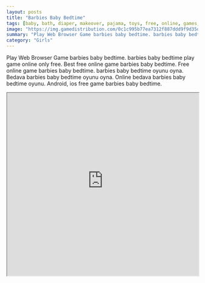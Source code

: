 ```yaml
---
layout: posts
title: "Barbies Baby Bedtime"
tags: [baby, bath, diaper, makeover, pajama, toys, free, online, games, oyna, game, free, games, play, play, games]
image: "https://img.gamedistribution.com/0c1c995b77ea7312f887ddd9f9d35de5.jpg"
summary: "Play Web Browser Game barbies baby bedtime. barbies baby bedtime play game online only free. Best free online game barbies baby bedtime. Free online game barbies baby bedtime. barbies baby bedtime oyunu oyna. Bedava barbies baby bedtime oyunu oyna. Online bedava barbies baby bedtime oyunu. Android, ios free game barbies baby bedtime."
category: "Girls"
---
```


Play Web Browser Game barbies baby bedtime. barbies baby bedtime play game online only free. Best free online game barbies baby bedtime. Free online game barbies baby bedtime. barbies baby bedtime oyunu oyna. Bedava barbies baby bedtime oyunu oyna. Online bedava barbies baby bedtime oyunu. Android, ios free game barbies baby bedtime.

<iframe width="100%" height="480px;" src="https://flash.gamedistribution.com?game=0c1c995b77ea7312f887ddd9f9d35de5"></iframe>